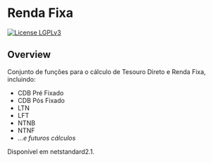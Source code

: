 Renda Fixa
=========

[![License LGPLv3](https://img.shields.io/badge/license-LGPLv3-green.svg)](http://www.gnu.org/licenses/lgpl-3.0.html)

## Overview

Conjunto de funções para o cálculo de Tesouro Direto e Renda Fixa, incluindo:

- CDB Pré Fixado
- CDB Pós Fixado
- LTN
- LFT
- NTNB
- NTNF
- *…e futuros cálculos*

Disponível em netstandard2.1.
